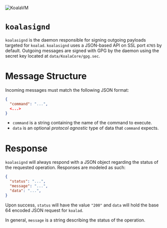 ![KoalaVM](http://dpr.clayfreeman.com/1kRYJ+ "KoalaVM")

`koalasignd`
============

`koalasignd` is the daemon responsible for signing outgoing payloads targeted
for `koalad`.  `koalasignd` uses a JSON-based API on SSL port `4765` by default.
Outgoing messages are signed with GPG by the daemon using the secret key located
at `data/KoalaCore/gpg.sec`.

Message Structure
=================

Incoming messages must match the following JSON format:

```json
{
  "command": "...",
  <...>
}
```

* `command` is a string containing the name of the command to execute.
* `data` is an optional *protocol agnostic* type of data that `command` expects.

Response
========

`koalasignd` will always respond with a JSON object regarding the status of the
requested operation.  Responses are modeled as such:

```json
{
  "status": "...",
  "message": "...",
  "data": "...",
}
```

Upon success, `status` will have the value `"200"` and `data` will hold the base
64 encoded JSON request for `koalad`.

In general, `message` is a string describing the status of the operation.
